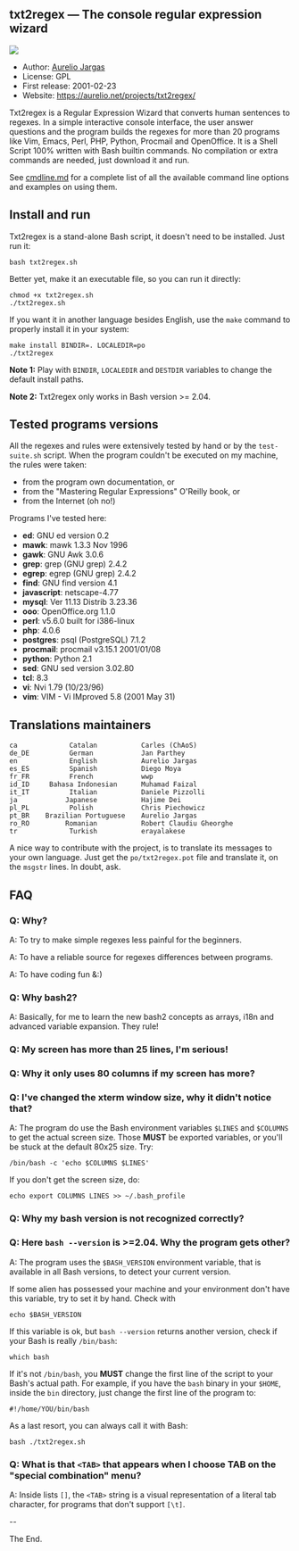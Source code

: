## txt2regex — The console regular expression wizard

![](https://aurelio.net/projects/txt2regex/img/screenshot.png)

- Author: [Aurelio Jargas](https://aurelio.net/about.html)
- License: GPL
- First release: 2001-02-23
- Website: https://aurelio.net/projects/txt2regex/

Txt2regex is a Regular Expression Wizard that converts human sentences
to regexes. In a simple interactive console interface, the user answer
questions and the program builds the regexes for more than 20 programs
like Vim, Emacs, Perl, PHP, Python, Procmail and OpenOffice. It is a
Shell Script 100% written with Bash builtin commands. No compilation or
extra commands are needed, just download it and run.

See [cmdline.md](cmdline.md) for a complete list of all the available
command line options and examples on using them.


## Install and run

Txt2regex is a stand-alone Bash script, it doesn't need to be installed.
Just run it:

    bash txt2regex.sh

Better yet, make it an executable file, so you can run it directly:

    chmod +x txt2regex.sh
    ./txt2regex.sh

If you want it in another language besides English, use the `make`
command to properly install it in your system:

    make install BINDIR=. LOCALEDIR=po
    ./txt2regex

**Note 1:** Play with `BINDIR`, `LOCALEDIR` and `DESTDIR` variables to
change the default install paths.

**Note 2:** Txt2regex only works in Bash version >= 2.04.


## Tested programs versions

All the regexes and rules were extensively tested by hand or by the
`test-suite.sh` script. When the program couldn't be executed on my
machine, the rules were taken:

- from the program own documentation, or
- from the "Mastering Regular Expressions" O'Reilly book, or
- from the Internet (oh no!)

Programs I've tested here:

- **ed**: GNU ed version 0.2
- **mawk**: mawk 1.3.3 Nov 1996
- **gawk**: GNU Awk 3.0.6
- **grep**: grep (GNU grep) 2.4.2
- **egrep**: egrep (GNU grep) 2.4.2
- **find**: GNU find version 4.1
- **javascript**: netscape-4.77
- **mysql**: Ver 11.13 Distrib 3.23.36
- **ooo**: OpenOffice.org 1.1.0
- **perl**: v5.6.0 built for i386-linux
- **php**: 4.0.6
- **postgres**: psql (PostgreSQL) 7.1.2
- **procmail**: procmail v3.15.1 2001/01/08
- **python**: Python 2.1
- **sed**: GNU sed version 3.02.80
- **tcl**: 8.3
- **vi**: Nvi 1.79 (10/23/96)
- **vim**: VIM - Vi IMproved 5.8 (2001 May 31)


## Translations maintainers

    ca             Catalan           Carles (ChAoS)
    de_DE          German            Jan Parthey
    en             English           Aurelio Jargas
    es_ES          Spanish           Diego Moya
    fr_FR          French            wwp
    id_ID     Bahasa Indonesian      Muhamad Faizal
    it_IT          Italian           Daniele Pizzolli
    ja            Japanese           Hajime Dei
    pl_PL          Polish            Chris Piechowicz
    pt_BR    Brazilian Portuguese    Aurelio Jargas
    ro_RO         Romanian           Robert Claudiu Gheorghe
    tr             Turkish           erayalakese

A nice way to contribute with the project, is to translate its
messages to your own language. Just get the `po/txt2regex.pot`
file and translate it, on the `msgstr` lines. In doubt, ask.


## FAQ

### Q: Why?

A: To try to make simple regexes less painful for the beginners.

A: To have a reliable source for regexes differences between programs.

A: To have coding fun &:)

### Q: Why bash2?

A: Basically, for me to learn the new bash2 concepts as arrays, i18n
and advanced variable expansion. They rule!

### Q: My screen has more than 25 lines, I'm serious!
### Q: Why it only uses 80 columns if my screen has more?
### Q: I've changed the xterm window size, why it didn't notice that?

A: The program do use the Bash environment variables `$LINES` and
`$COLUMNS` to get the actual screen size. Those **MUST** be exported
variables, or you'll be stuck at the default 80x25 size. Try:

    /bin/bash -c 'echo $COLUMNS $LINES'

If you don't get the screen size, do:

    echo export COLUMNS LINES >> ~/.bash_profile

### Q: Why my bash version is not recognized correctly?
### Q: Here `bash --version` is >=2.04. Why the program gets other?

A: The program uses the `$BASH_VERSION`
environment variable, that is available in all Bash versions,
to detect your current version.

If some alien has possessed your machine and your environment
don't have this variable, try to set it by hand. Check with

    echo $BASH_VERSION

If this variable is ok, but `bash --version` returns another
version, check if your Bash is really `/bin/bash`:

    which bash

If it's not `/bin/bash`, you **MUST** change the first line
of the script to your Bash's actual path. For example, if you
have the `bash` binary in your `$HOME`, inside the `bin`
directory, just change the first line of the program to:

    #!/home/YOU/bin/bash

As a last resort, you can always call it with Bash:

    bash ./txt2regex.sh

### Q: What is that `<TAB>` that appears when I choose TAB on the "special combination" menu?

A: Inside lists `[]`, the `<TAB>` string is a visual representation of
a literal tab character, for programs that don't support `[\t]`.

--

The End.
